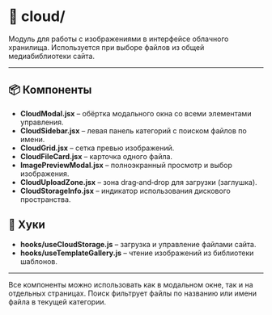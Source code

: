 # 📁 cloud/

Модуль для работы с изображениями в интерфейсе облачного хранилища. Используется
при выборе файлов из общей медиабиблиотеки сайта.

---

## 📦 Компоненты

- **CloudModal.jsx** – обёртка модального окна со всеми элементами управления.
- **CloudSidebar.jsx** – левая панель категорий с поиском файлов по имени.
- **CloudGrid.jsx** – сетка превью изображений.
- **CloudFileCard.jsx** – карточка одного файла.
- **ImagePreviewModal.jsx** – полноэкранный просмотр и выбор изображения.
- **CloudUploadZone.jsx** – зона drag‑and‑drop для загрузки (заглушка).
- **CloudStorageInfo.jsx** – индикатор использования дискового пространства.

## 🧠 Хуки

- **hooks/useCloudStorage.js** – загрузка и управление файлами сайта.
- **hooks/useTemplateGallery.js** – чтение изображений из библиотеки шаблонов.

---

Все компоненты можно использовать как в модальном окне, так и на отдельных
страницах. Поиск фильтрует файлы по названию или имени файла в текущей
категории.
